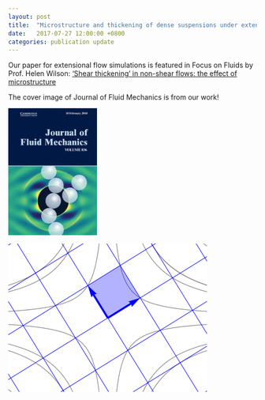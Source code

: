 ```yaml
---
layout: post
title:  "Microstructure and thickening of dense suspensions under extensional and shear flows"
date:   2017-07-27 12:00:00 +0800
categories: publication update
---
```


Our paper for extensional flow simulations is featured in Focus on Fluids by Prof. Helen Wilson: [‘Shear thickening’ in non-shear flows: the effect of microstructure](https://doi.org/10.1017/jfm.2017.744)

The cover image of Journal of Fluid Mechanics is from our work!

![Cover image for Journal of Fluid Mechanics](/assets/img/JFM_cover_2017.jpg)

![Planar extensional flow](/assets/img/KRdemo.gif)
